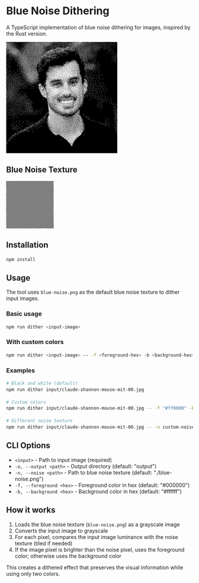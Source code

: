 # Blue Noise Dithering

A TypeScript implementation of blue noise dithering for images, inspired by the Rust version.

![Dithered profile image](img/matthew-profile-dithered.png)

## Blue Noise Texture

![Blue noise texture](blue-noise.png)

## Installation

```bash
npm install
```

## Usage

The tool uses `blue-noise.png` as the default blue noise texture to dither input images.

### Basic usage

```bash
npm run dither <input-image>
```

### With custom colors

```bash
npm run dither <input-image> -- -f <foreground-hex> -b <background-hex>
```

### Examples

```bash
# Black and white (default)
npm run dither input/claude-shannon-mouse-mit-00.jpg

# Custom colors
npm run dither input/claude-shannon-mouse-mit-00.jpg -- -f "#ff0000" -b "#ffffff"

# Different noise texture
npm run dither input/claude-shannon-mouse-mit-00.jpg -- -n custom-noise.png
```

## CLI Options

- `<input>` - Path to input image (required)
- `-o, --output <path>` - Output directory (default: "output")
- `-n, --noise <path>` - Path to blue noise texture (default: "./blue-noise.png")
- `-f, --foreground <hex>` - Foreground color in hex (default: "#000000")
- `-b, --background <hex>` - Background color in hex (default: "#ffffff")

## How it works

1. Loads the blue noise texture (`blue-noise.png`) as a grayscale image
2. Converts the input image to grayscale
3. For each pixel, compares the input image luminance with the noise texture (tiled if needed)
4. If the image pixel is brighter than the noise pixel, uses the foreground color; otherwise uses the background color

This creates a dithered effect that preserves the visual information while using only two colors.
